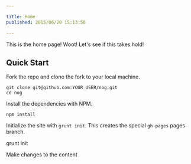 ```yaml
---

title: Home
published: 2015/06/20 15:13:56

---
```


This is the home page! Woot! Let's see if this takes hold!

## Quick Start

Fork the repo and clone the fork to your local machine.

    git clone git@github.com:YOUR_USER/nog.git
    cd nog

Install the dependencies with NPM.   
    
    npm install
    
Initialize the site with `grunt init`. This creates the special `gh-pages` 
   pages branch.
   
   grunt init
    
Make changes to the content 